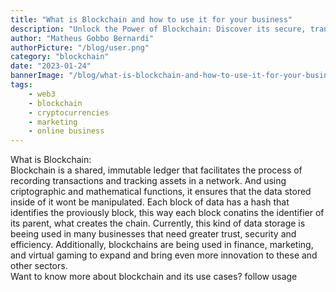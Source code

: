 ```yaml
---
title: "What is Blockchain and how to use it for your business"
description: "Unlock the Power of Blockchain: Discover its secure, transparent ledger for trusted transactions. Explore its impact on finance, marketing, and gaming. Follow for insights!"
author: "Matheus Gobbo Bernardi"
authorPicture: "/blog/user.png"
category: "blockchain"
date: "2023-01-24"
bannerImage: "/blog/what-is-blockchain-and-how-to-use-it-for-your-business/banner.jpg"
tags:
    - web3
    - blockchain
    - cryptocurrencies
    - marketing
    - online business
---
```


What is Blockchain:<br>
Blockchain is a shared, immutable ledger that facilitates the process of recording transactions and tracking assets in a network.
And using criptographic and mathematical functions, it ensures that the data stored inside of it wont be manipulated.
Each block of data has a hash that identifies the proviously block, this way each block conatins the identifier of its parent, what creates the chain.
Currently, this kind of data storage is beeing used in many businesses that need greater trust, security and efficiency.
Additionally, blockchains are being used in finance, marketing, and virtual gaming to expand and bring even more innovation to these and other sectors.<br>
Want to know more about blockchain and its use cases? follow usage